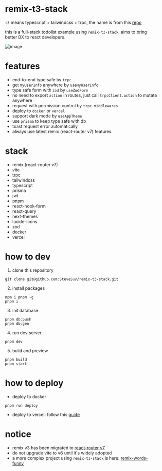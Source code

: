 # remix-t3-stack

`t3` means typescript + tailwindcss + trpc, the name is from this [repo](https://github.com/t3-oss/create-t3-app)

this is a full-stack todolist example using `remix-t3-stack`, aims to bring better DX to react developers.

![image](https://github.com/user-attachments/assets/0129c74a-29f7-4ec0-9957-bd83dae79558)

# features

- end-to-end type safe by `trpc`
- get `myUserInfo` anywhere by `useMyUserInfo`
- type safe form with `zod` by `useZodForm`
- no need to export `action` in routes, just call `trpcClient.action` to mutate anywhere
- request with permission control by `trpc middlewares`
- deploy to `docker` or `vercel`
- support dark mode by `useAppTheme`
- use `prisma` to keep type safe with db
- toast request error automatically
- always use latest remix (react-router v7) features

# stack

- remix (react-router v7)
- vite
- trpc
- tailwindcss
- typescript
- prisma
- jwt
- pnpm
- react-hook-form
- react-query
- next-themes
- lucide-icons
- zod
- docker
- vercel

# how to dev

1. clone this repository

```
git clone git@github.com:SteveSuv/remix-t3-stack.git
```

2. install packages

```
npm i pnpm -g
pnpm i
```

3. init database

```
pnpm db:push
pnpm db:gen
```

4. run dev server

```
pnpm dev
```

5. build and preview

```
pnpm build
pnpm start
```

# how to deploy

- deploy to docker

```
pnpm run deploy
```

- deploy to vercel: follow this [guide](https://vercel.com/docs/frameworks/remix)

# notice

- remix v3 has been migrated to [react-router v7](https://remix.run/blog/react-router-v7)
- do not upgrade vite to v6 until it's widely adopted
- a more complex project using `remix-t3-stack` is here: [remix-words-funny](https://github.com/SteveSuv/remix-words-funny)
